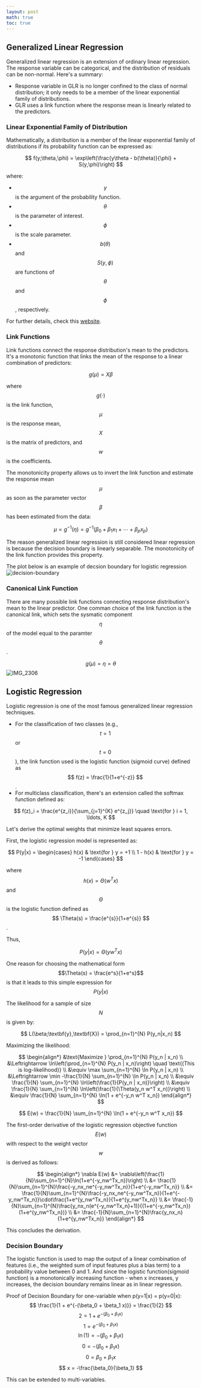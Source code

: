 ```yaml
---
layout: post
math: true
toc: true
---
```


## Generalized Linear Regression

Generalized linear regression is an extension of ordinary linear regression. The response variable can be categorical, and the distribution of residuals can be non-normal. Here's a summary:

- Response variable in GLR is no longer confined to the class of normal distribution; it only needs to be a member of the linear exponential family of distributions.
- GLR uses a link function where the response mean is linearly related to the predictors.

### Linear Exponential Family of Distribution

Mathematically, a distribution is a member of the linear exponential family of distributions if its probability function can be expressed as:

$$ f(y;\theta,\phi) = \exp\left(\frac{y\theta - b(\theta)}{\phi} + S(y,\phi)\right) $$

where:
- $$ y $$ is the argument of the probability function.
- $$ \theta $$ is the parameter of interest.
- $$ \phi $$ is the scale parameter.
- $$ b(\theta) $$ and $$ S(y,\phi) $$ are functions of $$ \theta $$ and $$ \phi $$, respectively.

For further details, check this [website](https://en.wikipedia.org/wiki/Exponential_family).

### Link Functions

Link functions connect the response distribution's mean to the predictors. It's a monotonic function that links the mean of the response to a linear combination of predictors:

$$ g(\mu) = X\beta $$

where $$ g(\cdot) $$ is the link function, $$ \mu $$ is the response mean, $$ X $$ is the matrix of predictors, and $$ w $$ is the coefficients.

The monotonicity property allows us to invert the link function and estimate the response mean $$\mu$$ as soon as the parameter vector $$\beta$$ has been estimated from the data:

$$
\mu = g^{-1}(\eta) = g^{-1}(\beta_0 + \beta_1 x_1 + \cdots + \beta_p x_p)
$$

The reason generalized linear regression is still considered linear regression is because the decision boundary is linearly separable. The monotonicity of the link function provides this property.

The plot below is an example of decsion boundary for logistic regression
![decision-boundary](https://github.com/zhiweilin27/zhiweilin27.github.io/assets/111717798/ec282923-e57a-47ab-b4e2-b2419c421a51)


### Canonical Link Function

There are many possible link functions connecting response distribution's mean to the linear predictor. One comman choice of the link function is the canonical link, which sets the sysmatic component $$\eta$$ of the model equal to the paramter $$\theta$$. 

$$g(\mu) = \eta = \theta$$
![IMG_2306](https://github.com/zhiweilin27/zhiweilin27.github.io/assets/111717798/13046288-8f30-4c03-90e3-3a7ff9626ab6)


## Logistic Regression

Logistic regression is one of the most famous generalized linear regression techniques.

- For the classification of two classes (e.g., $$ t=1 $$ or $$ t=0 $$), the link function used is the logistic function (sigmoid curve) defined as $$ f(z) = \frac{1}{1+e^{-z}} $$.
- For multiclass classification, there's an extension called the softmax function defined as:

$$ f(z)_i = \frac{e^{z_i}}{\sum_{j=1}^{K} e^{z_j}} \quad \text{for } i = 1, \ldots, K $$

Let's derive the optimal weights that minimize least squares errors.

First, the logistic regression model is represented as:

$$ P(y|x) =
  \begin{cases} 
    h(x) & \text{for } y = +1 \\
    1 - h(x) & \text{for } y = -1
  \end{cases}
$$

where $$ h(x) = \Theta(w^Tx) $$ and $$ \Theta $$ is the logistic function defined as $$ \Theta(s) = \frac{e^{s}}{1+e^{s}} $$.

Thus,

$$ P(y|x) = \Theta(yw^Tx) $$

One reason for choosing the mathematical form $$\Theta(s) = \frac{e^s}{1+e^s}$$ 
is that it leads to this simple expression for $$P(y|x)$$ 

The likelihood for a sample of size $$ N $$ is given by:

$$ L(\beta;\textbf{y},\textbf{X}) = \prod_{n=1}^{N} P(y_n|x_n) $$

Maximizing the likelihood:

$$
\begin{align*}
&\text{Maximize } \prod_{n=1}^{N} P(y_n | x_n) \\
&\Leftrightarrow \ln\left(\prod_{n=1}^{N} P(y_n | x_n)\right) \quad \text{(This is log-likelihood)} \\
&\equiv \max \sum_{n=1}^{N} \ln P(y_n | x_n) \\
&\Leftrightarrow \min -\frac{1}{N} \sum_{n=1}^{N} \ln P(y_n | x_n) \\
&\equiv \frac{1}{N} \sum_{n=1}^{N} \ln\left(\frac{1}{P(y_n | x_n)}\right) \\
&\equiv \frac{1}{N} \sum_{n=1}^{N} \ln\left(\frac{1}{\Theta(y_n w^T x_n)}\right) \\
&\equiv \frac{1}{N} \sum_{n=1}^{N} \ln(1 + e^{-y_n w^T x_n})
\end{align*}
$$

$$ E(w) = \frac{1}{N} \sum_{n=1}^{N} \ln(1 + e^{-y_n w^T x_n}) $$

The first-order derivative of the logistic regression objective function $$ E(w) $$ with respect to the weight vector $$ w $$ is derived as follows:

$$
\begin{align*}
\nabla E(w) &= \nabla\left(\frac{1}{N}\sum_{n=1}^{N}\ln(1+e^{-y_nw^Tx_n})\right) \\
&= \frac{1}{N}\sum_{n=1}^{N}\frac{-y_nx_ne^{-y_nw^Tx_n}}{1+e^{-y_nw^Tx_n}} \\
&= \frac{1}{N}\sum_{n=1}^{N}\frac{-y_nx_ne^{-y_nw^Tx_n}}{1+e^{-y_nw^Tx_n}}\cdot\frac{1+e^{y_nw^Tx_n}}{1+e^{y_nw^Tx_n}} \\
&= \frac{-1}{N}\sum_{n=1}^{N}\frac{y_nx_n(e^{-y_nw^Tx_n}+1)}{(1+e^{-y_nw^Tx_n})(1+e^{y_nw^Tx_n})} \\
&= \frac{-1}{N}\sum_{n=1}^{N}\frac{y_nx_n}{1+e^{y_nw^Tx_n}}
\end{align*}
$$

This concludes the derivation.

### Decision Boundary
The logistic function is used to map the output of a linear combination of features (i.e., the weighted sum of input features plus a bias term) to a probability value between 0 and 1. And since the logistic function(sigmoid function) is a monotonically increasing function - when x increases, y increases, the decision boundary remains linear as in linear regression. 

Proof of Decision Boundary for one-variable when p(y=1|x) = p(y=0|x):
$$
\frac{1}{1 + e^{-(\beta_0 + \beta_1 x)}} = \frac{1}{2}
$$
$$
2 = 1 + e^{-(\beta_0 + \beta_1 x)}
$$
$$
1 = e^{-(\beta_0 + \beta_1 x)}
$$
$$
\ln(1) = -(\beta_0 + \beta_1 x)
$$
$$
0 = -(\beta_0 + \beta_1 x)
$$
$$
0 = \beta_0 + \beta_1 x
$$
$$
x = -\frac{\beta_0}{\beta_1}
$$

This can be extended to multi-variables. 
